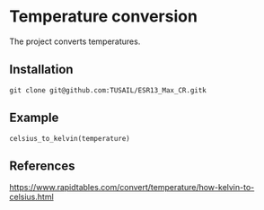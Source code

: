 # Temperature conversion
The project converts temperatures.
## Installation

`git clone git@github.com:TUSAIL/ESR13_Max_CR.gitk`

## Example
`celsius_to_kelvin(temperature)`

## References
https://www.rapidtables.com/convert/temperature/how-kelvin-to-celsius.html

